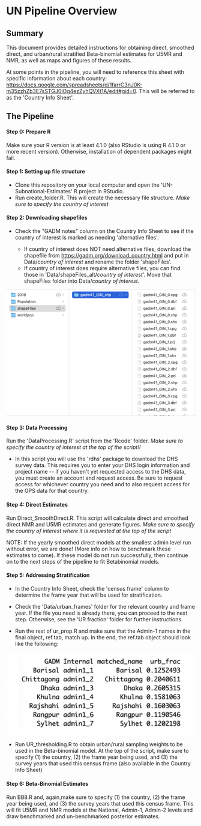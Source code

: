 # UN Pipeline Overview

## Summary

This document provides detailed instructions for obtaining direct, smoothed direct, and urban/rural stratified Beta-binomial estimates for U5MR and NMR, as well as maps and figures of these results.

At some points in the pipeline, you will need to reference this sheet with specific information about each country:  https://docs.google.com/spreadsheets/d/1farrC3nJ0K-m35zzhZb3E7sSTGJ0iOg4ezZyhQVXt1A/edit#gid=0.  This will be referred to as the 'Country Info Sheet'.

## The Pipeline

#### Step 0: Prepare R

Make sure your R version is at least 4.1.0 (also RStudio is using R 4.1.0 or more recent version). Otherwise, installation of dependent packages might fail.

#### Step 1: Setting up file structure

-   Clone this repository on your local computer and open the 'UN-Subnational-Estimates' R project in RStudio.
-   Run create_folder.R. This will create the necessary file structure. *Make sure to specify the country of interest*

#### Step 2: Downloading shapefiles

-   Check the "GADM notes" column on the Country Info Sheet to see if the country of interest is marked as needing 'alternative files'.

    -   If country of interest does NOT need alternative files, download the shapefile from <https://gadm.org/download_country.html> and put in Data/*country of interest* and rename the folder 'shapeFiles'.
    -   If country of interest does require alternative files, you can find those in 'Data/shapeFiles_alt/*country of interest*'. Move that shapeFiles folder into Data/*country of interest*.

![](Ref_figs/Data_structure3.png)

#### Step 3: Data Processing

Run the 'DataProcessing.R' script from the 'Rcode' folder. *Make sure to specify the country of interest at the top of the script!!*

-   In this script you will use the 'rdhs' package to download the DHS survey data.  This requires you to enter your DHS login information and project name -- if you haven't yet requested access to the DHS data, you must create an account and request access. Be sure to request access for whichever country you need and to also request access for the GPS data for that country.

#### Step 4: Direct Estimates

Run Direct_SmoothDirect.R. This script will calculate direct and smoothed direct NMR and U5MR estimates and generate figures. *Make sure to specify the country of interest where it is requested at the top of the script*

NOTE: If the yearly smoothed direct models at the smallest admin level run without error, we are done! (More info on how to benchmark these estimates to come). If these model do not run successfully, then continue on to the next steps of the pipeline to fit Betabinomial models.

#### Step 5: Addressing Stratification

-   In the Country Info Sheet, check the 'census frame' column to determine the frame year that will be used for stratification.

-   Check the 'Data/urban_frames' folder for the relevant country and frame year. If the file you need is already there, you can proceed to the next step. Otherwise, see the 'UR fraction' folder for further instructions.

-   Run the rest of ur_prop.R and make sure that the Admin-1 names in the final object, ref.tab, match up. In the end, the ref.tab object should look like the following:

![](Ref_figs/BGD_ref.tab.png)

-   Run UR_thresholding.R to obtain urban/rural sampling weights to be used in the Beta-binomial model. At the top of the script, make sure to specify (1) the country, (2) the frame year being used, and (3) the survey years that used this census frame (also available in the Country Info Sheet)

#### Step 6: Beta-Binomial Estimates

Run BB8.R and, again,make sure to specify (1) the country, (2) the frame year being used, and (3) the survey years that used this census frame. This will fit U5MR and NMR models at the National, Admin-1, Admin-2 levels and draw benchmarked and un-benchmarked posterior estimates.
